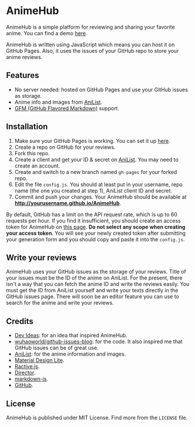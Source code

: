 # AnimeHub

AnimeHub is a simple platform for reviewing and sharing your favorite anime. You can find a demo [here](http://bitex.me/AnimeHub/).

AnimeHub is written using JavaScript which means you can host it on GitHub Pages. Also, it uses the issues of your GitHub repo to store your anime reviews.

## Features

 - No server needed: hosted on GitHub Pages and use your GitHub issues as storage.
 - Anime info and images from [AniList](https://anilist.co/).
 - [GFM (GitHub Flavored Markdown)](https://help.github.com/articles/github-flavored-markdown/) support.

## Installation

 1. Make sure your GitHub Pages is working. You can set it up [here](https://pages.github.com/).
 2. Create a repo on GitHub for your reviews.
 3. Fork this repo.
 4. Create a client and get your ID & secret on [AniList](http://anilist.co/developer). You may need to create an account.
 5. Create and switch to a new branch named `gh-pages` for your forked repo.
 6. Edit the file `config.js`. You should at least put in your username, repo name (the one you created at step 1), AniList client ID and secret.
 7. Commit and push your changes. Your AnimeHub should be available at **http://yourusername.github.io/AnimeHub**.

By default, GitHub has a limit on the API request rate, which is up to 60 requests per hour. If you find it insufficient, you should create an access token for AnimeHub on [this page](https://github.com/settings/tokens). **Do not select any scope when creating your access token**. You will see your newly created token after submitting your generation form and you should copy and paste it into the `config.js`.

## Write your reviews

AnimeHub uses your GitHub issues as the storage of your reviews. Title of your issues must be the ID of the anime on AniList. For the present, there isn't a way that you can fetch the anime ID and write the reviews easily. You must get the ID from AniList yourself and write your texts directly in the GitHub issues page. There will soon be an editor feature you can use to search for the anime and write your reviews. 

## Credits

 - [Dev Ideas](https://devideas.github.io/): for an idea that inspired AnimeHub.
 - [wuhaoworld/github-issues-blog](https://github.com/wuhaoworld/github-issues-blog): for the code. It also inspired me that GitHub issues can be of great use.
 - [AniList](https://anilist.co/): for the anime information and images.
 - [Material Design Lite](http://www.getmdl.io/).
 - [Ractive.js](http://www.ractivejs.org/).
 - [Director](https://github.com/flatiron/director).
 - [markdown-js](https://github.com/evilstreak/markdown-js).
 - [GitHub](https://github.com).

## License

AnimeHub is published under MIT License. Find more from the `LICENSE` file.
